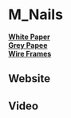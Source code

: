 # M_Nails


[**White Paper**]()<br>
[**Grey Papee**]()<br>
[**Wire Frames**]()<br>

## Website

## Video
